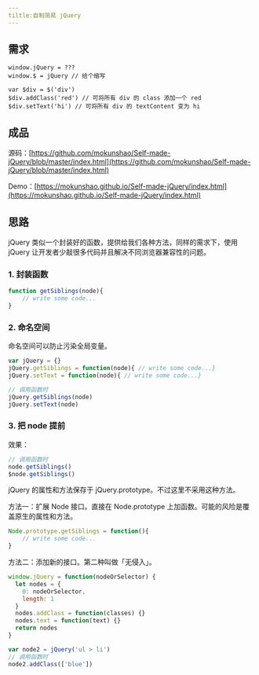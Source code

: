 ```yaml
---
tiltle:自制简易 jQuery
---
```


## 需求

```
window.jQuery = ???
window.$ = jQuery // 给个缩写

var $div = $('div') 
$div.addClass('red') // 可将所有 div 的 class 添加一个 red
$div.setText('hi') // 可将所有 div 的 textContent 变为 hi
```

## 成品

源码：[https://github.com/mokunshao/Self-made-jQuery/blob/master/index.html](https://github.com/mokunshao/Self-made-jQuery/blob/master/index.html)

Demo：[https://mokunshao.github.io/Self-made-jQuery/index.html](https://mokunshao.github.io/Self-made-jQuery/index.html)

## 思路

jQuery 类似一个封装好的函数，提供给我们各种方法，同样的需求下，使用 jQuery 让开发者少敲很多代码并且解决不同浏览器兼容性的问题。

### 1. 封装函数

```javascript
function getSiblings(node){
    // write some code...
}
```

### 2. 命名空间

命名空间可以防止污染全局变量。

```javascript
var jQuery = {}
jQuery.getSiblings = function(node){ // write some code...}
jQuery.setText = function(node){ // write some code...}

// 调用函数时
jQuery.getSiblings(node)
jQuery.setText(node)
```

### 3. 把 node 提前

效果：

```javascript
// 调用函数时
node.getSiblings()
$node.getSiblings()
```

jQuery 的属性和方法保存于 jQuery.prototype。不过这里不采用这种方法。

方法一：扩展 Node 接口。直接在 Node.prototype 上加函数。可能的风险是覆盖原生的属性和方法。

```javascript
Node.prototype.getSiblings = function(){
    // write some code...
}
```

方法二：添加新的接口。第二种叫做「无侵入」。

```javascript
window.jQuery = function(nodeOrSelector) {
  let nodes = {
    0: nodeOrSelector,
    length: 1
  }
  nodes.addClass = function(classes) {}
  nodes.text = function(text) {}
  return nodes
}

var node2 = jQuery('ul > li')
// 调用函数时
node2.addClass(['blue'])
```